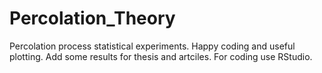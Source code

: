 # Percolation_Theory
Percolation process statistical experiments. Happy coding and useful plotting. Add some results for thesis and artciles. For coding use RStudio.

